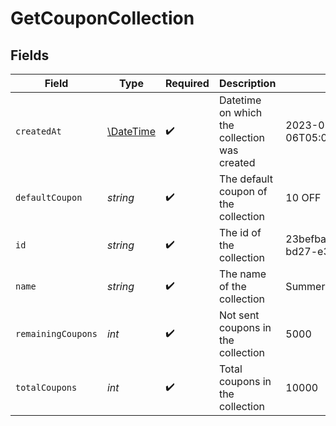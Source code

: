 # GetCouponCollection


## Fields

| Field                                                         | Type                                                          | Required                                                      | Description                                                   | Example                                                       |
| ------------------------------------------------------------- | ------------------------------------------------------------- | ------------------------------------------------------------- | ------------------------------------------------------------- | ------------------------------------------------------------- |
| `createdAt`                                                   | [\DateTime](https://www.php.net/manual/en/class.datetime.php) | :heavy_check_mark:                                            | Datetime on which the collection was created                  | 2023-01-06T05:03:47.053000000Z                                |
| `defaultCoupon`                                               | *string*                                                      | :heavy_check_mark:                                            | The default coupon of the collection                          | 10 OFF                                                        |
| `id`                                                          | *string*                                                      | :heavy_check_mark:                                            | The id of the collection                                      | 23befbae-1505-47a8-bd27-e30ef739f32c                          |
| `name`                                                        | *string*                                                      | :heavy_check_mark:                                            | The name of the collection                                    | SummerPromotions                                              |
| `remainingCoupons`                                            | *int*                                                         | :heavy_check_mark:                                            | Not sent coupons in the collection                            | 5000                                                          |
| `totalCoupons`                                                | *int*                                                         | :heavy_check_mark:                                            | Total coupons in the collection                               | 10000                                                         |
